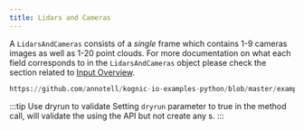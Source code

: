 ```yaml
---
title: Lidars and Cameras
---
```


A `LidarsAndCameras`  consists of a _single_ frame which contains 1-9 cameras images as well as 1-20 point clouds. For more documentation on what each field corresponds to in the `LidarsAndCameras` object please check the section related to [Input Overview](/docs/kognic-io/overview).

```python reference
https://github.com/annotell/kognic-io-examples-python/blob/master/examples/lidars_and_cameras.py
```

:::tip Use dryrun to validate 
Setting `dryrun` parameter to true in the method call, will validate the  using the API but not create any s.
:::

